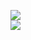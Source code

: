 [![](https://img.shields.io/badge/Made%20With-Github%20Spray-lightgrey.svg?style=for-the-badge&logo=github)](https://github.com/Annihil/github-spray#8157)  
[![](https://i.imgur.com/2DrTn0Z.gif)](https://github.com/Annihil/github-spray)